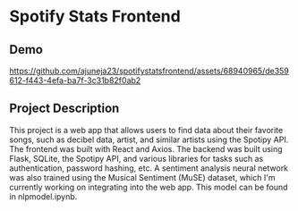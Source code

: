 # Spotify Stats Frontend

## Demo
https://github.com/ajuneja23/spotifystatsfrontend/assets/68940965/de359612-f443-4efa-ba7f-3c31b82f0ab2

## Project Description
This project is a web app that allows users to find data about their favorite songs, such as decibel data, artist, and similar artists using the Spotipy API. The frontend was built with React and Axios. 
The backend was built using Flask, SQLite, the Spotipy API, and various libraries for tasks such as authentication, password hashing, etc. A sentiment analysis neural network was also trained using the Musical Sentiment (MuSE) dataset, which I'm currently working on integrating into the web app. This model can be found in nlpmodel.ipynb.



